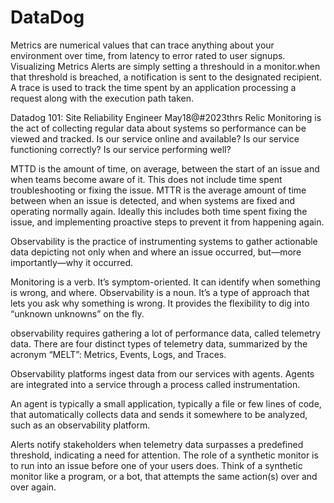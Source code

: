 # DataDog
Metrics are numerical values that can trace anything about your environment over time, from latency to error rated to user signups.
Visualizing Metrics 
Alerts are simply setting a threshould in a monitor.when that threshold is breached, a notification is sent to the designated recipient.
A trace is used to track the time spent by an application processing a request along with the execution path taken.

Datadog 101: Site Reliability Engineer
May18@#2023thrs
Relic
Monitoring is the act of collecting regular data about systems so performance can be viewed and tracked.
Is our service online and available?
Is our service functioning correctly?
Is our service performing well? 

MTTD is the amount of time, on average, between the start of an issue and when teams become aware of it. This does not include time spent troubleshooting or fixing the issue.
MTTR is the average amount of time between when an issue is detected, and when systems are fixed and operating normally again. Ideally this includes both time spent fixing the issue, and implementing proactive steps to prevent it from happening again.

Observability is the practice of instrumenting systems to gather actionable data depicting not only when and where an issue occurred, but—more importantly—why it occurred.

Monitoring is a verb. It’s symptom-oriented. It can identify when something is wrong, and where. Observability is a noun. It’s a type of approach that lets you ask why something is wrong. It provides the flexibility to dig into “unknown unknowns” on the fly.

observability requires gathering a lot of performance data, called telemetry data. There are four distinct types of telemetry data, summarized by the acronym “MELT”: Metrics, Events, Logs, and Traces. 

Observability platforms ingest data from our services with agents. Agents are integrated into a service through a process called instrumentation. 

An agent is typically a small application, typically a file or few lines of code, that automatically collects data and sends it somewhere to be analyzed, such as an observability platform.

Alerts notify stakeholders when telemetry data surpasses a predefined threshold, indicating a need for attention.
The role of a synthetic monitor is to run into an issue before one of your users does. Think of a synthetic monitor like a program, or a bot, that attempts the same action(s) over and over again.
